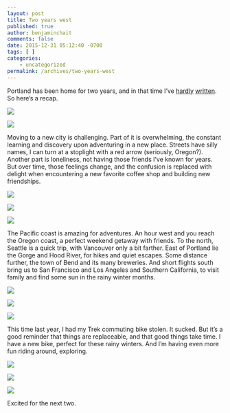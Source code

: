 ```yaml
---
layout: post
title: Two years west
published: true
author: benjaminchait
comments: false
date: 2015-12-31 05:12:40 -0700
tags: [ ]
categories:
    - uncategorized
permalink: /archives/two-years-west
---
```

Portland has been home for two years, and in that time I’ve [hardly][1] [written][2]. So here’s a recap.

![][3]

![][4]

Moving to a new city is challenging. Part of it is overwhelming, the constant learning and discovery upon adventuring in a new place. Streets have silly names, I can turn at a stoplight with a red arrow (seriously, Oregon?). Another part is loneliness, not having those friends I’ve known for years. But over time, those feelings change, and the confusion is replaced with delight when encountering a new favorite coffee shop and building new friendships.

![][5]

![][6]

![][7]

The Pacific coast is amazing for adventures. An hour west and you reach the Oregon coast, a perfect weekend getaway with friends. To the north, Seattle is a quick trip, with Vancouver only a bit farther. East of Portland lie the Gorge and Hood River, for hikes and quiet escapes. Some distance further, the town of Bend and its many breweries. And short flights south bring us to San Francisco and Los Angeles and Southern California, to visit family and find some sun in the rainy winter months.

![][8]

![][9]

![][10]

This time last year, I had my Trek commuting bike stolen. It sucked. But it’s a good reminder that things are replaceable, and that good things take time. I have a new bike, perfect for these rainy winters. And I’m having even more fun riding around, exploring.

![][11]

![][12]

![][13]

Excited for the next two.

 [1]: /archives/moving-west
 [2]: /archives/one-year-west
 [3]: /wp-content/uploads/2015/12/1451610782.jpg
 [4]: /wp-content/uploads/2015/12/1451610806.jpg
 [5]: /wp-content/uploads/2015/12/1451610852.jpg
 [6]: /wp-content/uploads/2015/12/1451610871.jpg
 [7]: /wp-content/uploads/2015/12/1451610886.jpg
 [8]: /wp-content/uploads/2015/12/1451610900.jpg
 [9]: /wp-content/uploads/2015/12/1451610916.jpg
 [10]: /wp-content/uploads/2015/12/1451610931.jpg
 [11]: /wp-content/uploads/2015/12/1451610944.jpg
 [12]: /wp-content/uploads/2015/12/1451610979.jpg
 [13]: /wp-content/uploads/2015/12/1451610993.jpg